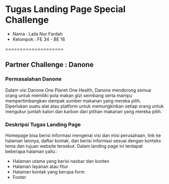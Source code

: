 # Tugas Landing Page Special Challenge

* Nama : Laila Nur Fardah
* Kelompok : FE 34 - BE 16

====================

## Partner Challenge : Danone

### Permasalahan Danone
Dalam visi Danone One Planet One Health, Danone mendorong semua orang untuk memiliki pola makan gizi seimbang serta mampu mempertimbangkan dampak sumber makanan yang mereka pilih. Diperlukan suatu alat atau platform untuk memungkinkan setiap orang untuk mengukur jumlah kalori dan karbon dari pilihan makanan yang mereka pilih.

### Deskripsi Tugas Landing Page
Homepage bisa berisi informasi mengenai visi dan misi perusahaan, link ke halaman lainnya, daftar kontak, dan berisi informasi sesuai dengan konteks tema dan tujuan website tersebut.
Dalam landing page ini terdapat beberapa halaman yaitu :
* Halaman utama yang berisi navbar dan konten 
* Halaman layanan atau fitur 
* Halaman kontak yang berupa form 
* Footer
